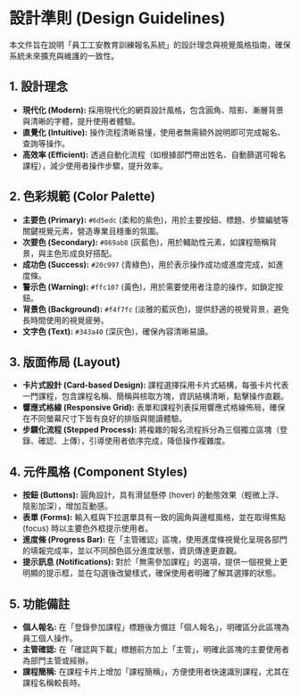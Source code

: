 # 設計準則 (Design Guidelines)

本文件旨在說明「員工工安教育訓練報名系統」的設計理念與視覺風格指南，確保系統未來擴充與維護的一致性。

## 1. 設計理念

- **現代化 (Modern):** 採用現代化的網頁設計風格，包含圓角、陰影、漸層背景與清晰的字體，提升使用者體驗。
- **直覺化 (Intuitive):** 操作流程清晰易懂，使用者無需額外說明即可完成報名、查詢等操作。
- **高效率 (Efficient):** 透過自動化流程（如根據部門帶出姓名、自動篩選可報名課程），減少使用者操作步驟，提升效率。

## 2. 色彩規範 (Color Palette)

- **主要色 (Primary):** `#6d5edc` (柔和的紫色)，用於主要按鈕、標題、步驟編號等關鍵視覺元素，營造專業且穩重的氛圍。
- **次要色 (Secondary):** `#869ab8` (灰藍色)，用於輔助性元素，如課程簡稱背景，與主色形成良好搭配。
- **成功色 (Success):** `#20c997` (青綠色)，用於表示操作成功或進度完成，如進度條。
- **警示色 (Warning):** `#ffc107` (黃色)，用於需要使用者注意的操作，如鎖定按鈕。
- **背景色 (Background):** `#f4f7fc` (淡雅的藍灰色)，提供舒適的視覺背景，避免長時間使用的視覺疲勞。
- **文字色 (Text):** `#343a40` (深灰色)，確保內容清晰易讀。

## 3. 版面佈局 (Layout)

- **卡片式設計 (Card-based Design):** 課程選擇採用卡片式結構，每張卡片代表一門課程，包含課程名稱、簡稱與核取方塊，資訊結構清晰，點擊操作直觀。
- **響應式格線 (Responsive Grid):** 表單和課程列表採用響應式格線佈局，確保在不同螢幕尺寸下皆有良好的排版與閱讀體驗。
- **步驟化流程 (Stepped Process):** 將複雜的報名流程拆分為三個獨立區塊（登錄、確認、上傳），引導使用者依序完成，降低操作複雜度。

## 4. 元件風格 (Component Styles)

- **按鈕 (Buttons):** 圓角設計，具有滑鼠懸停 (hover) 的動態效果（輕微上浮、陰影加深），增加互動感。
- **表單 (Forms):** 輸入框與下拉選單具有一致的圓角與邊框風格，並在取得焦點 (focus) 時以主要色外框提示使用者。
- **進度條 (Progress Bar):** 在「主管確認」區塊，使用進度條視覺化呈現各部門的填報完成率，並以不同顏色區分進度狀態，資訊傳達更直觀。
- **提示訊息 (Notifications):** 對於「無需參加課程」的選項，提供一個視覺上更明顯的提示框，並在勾選後改變樣式，確保使用者明確了解其選擇的狀態。

## 5. 功能備註

- **個人報名:** 在「登錄參加課程」標題後方備註「個人報名」，明確區分此區塊為員工個人操作。
- **主管確認:** 在「確認與下載」標題前方加上「主管」，明確此區塊的主要使用者為部門主管或經辦。
- **課程簡稱:** 在課程卡片上增加「課程簡稱」，方便使用者快速識別課程，尤其在課程名稱較長時。
